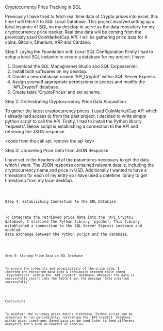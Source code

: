 Cryptocurrency Price Tracking in SQL

Previously I have tried to fetch real time data of Crypto prices into excel, this time I will fetch it to SQL Local Database. This project involved setting up a local instance of SQL on my desktop to serve as the data repository for my cryptocurrency price tracker. Real time data will be coming from the previously used CoinMarketCap API. I will be gathering price data for 4 coins. Bitcoin, Etherium, XRP and Cardano.

Step 1: Laying the Foundation with Local SQL Configuration
Firstly I had to setup a local SQL instance to create a database for my project. I have:

1. Download the SQL Managmenet Studio and SQL Exrpesserver. 
2. Install both softwares on my desktop.
3. Create a new database named 'API_Crypto1' within SQL Server Express.
   <screen from cmd about sqllocaldb>
5. Assign yourself appropriate permissions to access and modify the 'API_Crypto1' database.
6. Create table 'CryptoPrices' and set schema.
   <screen from table schema>
   
Step 2: Orchestrating Cryptocurrency Price Data Acquisition

To gather the latest cryptocurrency prices, I used CoinMarketCap API which I already had access to from the past project. I decided to write simple python script to call the API. Firstly, I had to install the Python library 'requests'. Below script is establishing a connection to the API and retrieving the JSON response.

<code from the call api, remove the api key>

Step 3: Unraveling Price Data from JSON Response

I have set in the headers all of the paramteres necessary to get the data which I want. The JSON response contained relevant details, including the cryptocurrency name and price in USD. Additionally I wanted to have a timestamp for each of my entry so I have used a datetime library to get timestamp from my local desktop. 

<code snippet but only about the list creation>

Step 4: Establishing Connection to the SQL Database

To integrate the retrieved price data into the 'API_Crypto1' database, I utilized the Python library 'pyodbc'. This library established a connection to the SQL Server Express instance and enabled data exchange between the Python script and the database.

<code from python connect to sql>

Step 5: Storing Price Data in SQL Database

To ensure the integrity and accessibility of the price data, I inserted the extracted data into a previously created table named 'CryptoPrices' within the 'API_Crypto1' database. Whenever the data is successfully insert into the table I got the message 'Data inserted successfully".

<last code snippet>

Conclusions

To maintain the currency price data's freshness, Python script can be scheduled to run periodically, refreshing the 'API_Crypto1' database within given timeframe. Saved data can be used later to feed different analytics tools such as PowerBI or Tabelau.
